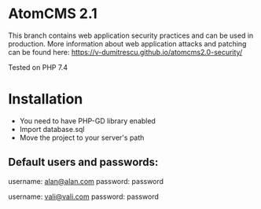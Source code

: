 AtomCMS 2.1
=========================

This branch contains web application security practices and can be used in production.
More information about web application attacks and patching can be found here: https://v-dumitrescu.github.io/atomcms2.0-security/

Tested on PHP 7.4

# Installation
 - You need to have PHP-GD library enabled
 - Import database.sql
 - Move the project to your server's path

## Default users and passwords:
username: alan@alan.com
password: password

username: vali@vali.com
password: password
